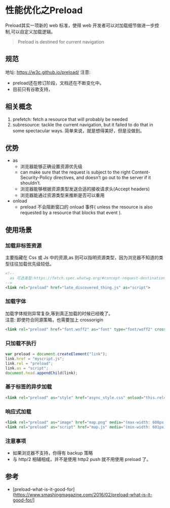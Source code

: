 # 性能优化之Preload
Preload其实一项新的 web 标准，使得 web 开发者可以对加载细节做进一步控制,可以自定义加载逻辑。
> Preload is destined for current navigation


## 规范
地址: https://w3c.github.io/preload/
注意:
  + preload还在修订阶段，文档还在不断变化中。
  + 目前只有谷歌支持，



## 相关概念
1. prefetch: fetch a resource that will probably be needed
2. subresource:  tackle the current navigation, but it failed to do that in some spectacular ways.
   简单来说，就是想得美好，但是没做到。



## 优势
* as
  + 浏览器能够正确设置资源优先级
  + can make sure that the request is subject to the right Content-Security-Policy directives, and doesn’t go out to the server if it shouldn’t.
  + 浏览器能够根据资源类型发送合适的接收请求头(Accept headers)
  + 浏览器能通过资源类型来推断是否可以重用
* onload
  + preload 不会阻断窗口的 onload 事件( unless the resource is also requested by a resource that blocks that event ).



## 使用场景

### 加载非标签资源
主要指藏在 Css 或 Js 中的资源,as 则可以指明资源类型，因为浏览器不知道的类型往往加载优先级较低。
```html
<!--
  as 可选类型:https://fetch.spec.whatwg.org/#concept-request-destination  
-->
<link rel="preload" href="late_discovered_thing.js" as="script">
```

### 加载字体
加载字体规则异常复杂,等到真正加载的时候已经晚了。  
注意: 即使符合同源策略，也需要加上 crossorigin
```html
<link rel="preload" href="font.woff2" as="font" type="font/woff2" crossorigin>
```

### 只加载不执行
```js
var preload = document.createElement("link");
link.href = "myscript.js";
link.rel = "preload";
link.as = "script";
document.head.appendChild(link);
```

### 基于标签的异步加载
```html
<link rel="preload" as="style" href="async_style.css" onload="this.rel='stylesheet'">
```

### 响应式加载
```html
<link rel="preload" as="image" href="map.png" media="(max-width: 600px)">
<link rel="preload" as="script" href="map.js" media="(min-width: 601px)">
```



### 注意事项
* 如果浏览器不支持，你得有 backup 策略
* 与 http/2 相辅相成，并不是使用 http2 push 就不用使用 preload 了。


## 参考
* [preload-what-is-it-good-for](https://www.smashingmagazine.com/2016/02/preload-what-is-it-good-for/]
